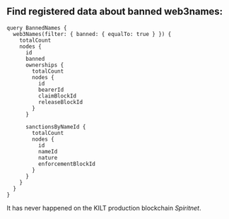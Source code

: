## Find registered data about banned web3names:

```
query BannedNames {
  web3Names(filter: { banned: { equalTo: true } }) {
    totalCount
    nodes {
      id
      banned
      ownerships {
        totalCount
        nodes {
          id
          bearerId
          claimBlockId
          releaseBlockId
        }
      }

      sanctionsByNameId {
        totalCount
        nodes {
          id
          nameId
          nature
          enforcementBlockId
        }
      }
    }
  }
}
```

It has never happened on the KILT production blockchain _Spiritnet_.
